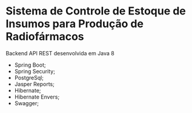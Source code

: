 # Sistema de Controle de Estoque de Insumos para Produção de Radiofármacos

Backend API REST desenvolvida em Java 8
- Spring Boot;
- Spring Security;
- PostgreSql;
- Jasper Reports;
- Hibernate;
- Hibernate Envers;
- Swagger;
